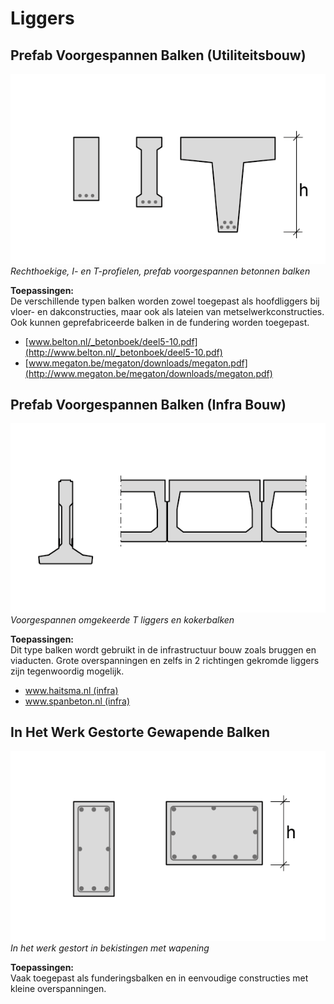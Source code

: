 # Liggers

## Prefab Voorgespannen Balken (Utiliteitsbouw)

![Prefab Voorgespannen Balken](ImagesBeton/8.gegevens_beton_prefab_balken_utiliteitsbouw.png)  
*Rechthoekige, I- en T-profielen, prefab voorgespannen betonnen balken*

**Toepassingen:**  
De verschillende typen balken worden zowel toegepast als hoofdliggers bij vloer- en dakconstructies, maar ook als lateien van metselwerkconstructies. Ook kunnen geprefabriceerde balken in de fundering worden toegepast.

- [www.belton.nl/_betonboek/deel5-10.pdf](http://www.belton.nl/_betonboek/deel5-10.pdf)  
- [www.megaton.be/megaton/downloads/megaton.pdf](http://www.megaton.be/megaton/downloads/megaton.pdf)


## Prefab Voorgespannen Balken (Infra Bouw)

![Prefab Voorgespannen Balken Infra](ImagesBeton/8.gegevens_beton_prefab_balken_infra.png)  
*Voorgespannen omgekeerde T liggers en kokerbalken*

**Toepassingen:**  
Dit type balken wordt gebruikt in de infrastructuur bouw zoals bruggen en viaducten. Grote overspanningen en zelfs in 2 richtingen gekromde liggers zijn tegenwoordig mogelijk.

- [www.haitsma.nl (infra)](http://www.haitsma.nl)  
- [www.spanbeton.nl (infra)](http://www.spanbeton.nl)


## In Het Werk Gestorte Gewapende Balken

![In Het Werk Gestorte Gewapende Balken](ImagesBeton/8.gegevens_beton_in_het_werk_balk.png)  
*In het werk gestort in bekistingen met wapening*

**Toepassingen:**  
Vaak toegepast als funderingsbalken en in eenvoudige constructies met kleine overspanningen.

